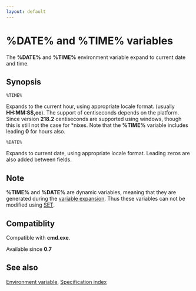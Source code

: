 ```yaml
---
layout: default
---
```

# %DATE% and %TIME% variables #

The **%DATE%** and **%TIME%** environment variable expand to current date and 
time.

## Synopsis ##

    %TIME%

Expands to the current hour, using appropriate locale format. \(usually 
**HH:MM:SS,cc**\). The support of centiseconds depends on the platform. Since 
version **218.2** centiseconds are supported using windows, though this is 
still not the case for \*nixes. Note that the **%TIME%** variable includes 
leading **0** for hours also. 

    %DATE%

Expands to current date, using appropriate locale format. Leading zeros are 
also added between fields.

## Note ##

**%TIME%** and **%DATE%** are dynamic variables, meaning that they are 
generated during the [variable expansion](spec/exp). Thus these variables can 
not be modified using [SET](set).

## Compatiblity ##

Compatible with **cmd.exe**.

Available since **0.7**

## See also ##

[Environment variable](spec/var), [Specification index](spec/index)

